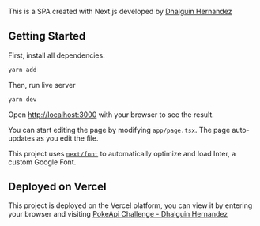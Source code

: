 This is a SPA created with Next.js developed by [Dhalguin Hernandez](https://www.linkedin.com/in/dhalguin-hdz/)

## Getting Started

First, install all dependencies:

```bash
yarn add
```

Then, run live server

```bash
yarn dev
```

Open [http://localhost:3000](http://localhost:3000) with your browser to see the result.

You can start editing the page by modifying `app/page.tsx`. The page auto-updates as you edit the file.

This project uses [`next/font`](https://nextjs.org/docs/basic-features/font-optimization) to automatically optimize and load Inter, a custom Google Font.

## Deployed on Vercel

This project is deployed on the Vercel platform, you can view it by entering your browser and visiting [PokeApi Challenge - Dhalguin Hernandez](https://pokeapi-challenge-dhalguin-hernandez.vercel.app/)
